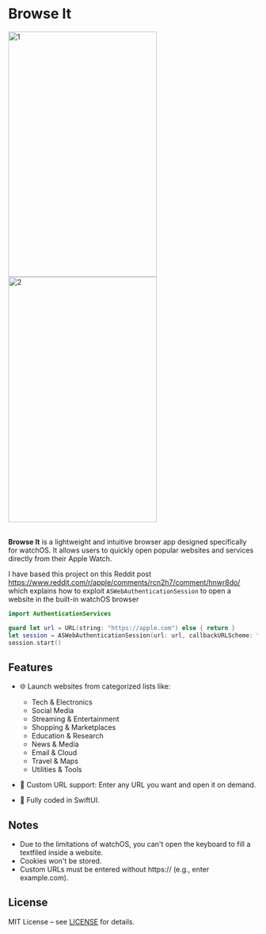 # Browse It

<img width="300" height="496" alt="1" src="https://github.com/user-attachments/assets/d0c4143a-0489-4b26-9451-1ad2c9c673f2" />
<img width="300" height="496" alt="2" src="https://github.com/user-attachments/assets/69bd14e0-694d-44c7-8a6b-30b959b41377" />


<br/>**Browse It** is a lightweight and intuitive browser app designed specifically for watchOS. It allows users to quickly open popular websites and services directly from their Apple Watch.

I have based this project on this Reddit post https://www.reddit.com/r/apple/comments/rcn2h7/comment/hnwr8do/ which explains how to exploit `ASWebAuthenticationSession` to open a website in the built-in watchOS browser
```swift
import AuthenticationServices

guard let url = URL(string: "https://apple.com") else { return }
let session = ASWebAuthenticationSession(url: url, callbackURLScheme: "") { _, _ in }
session.start()
```

## Features

- 🌐 Launch websites from categorized lists like:
  - Tech & Electronics
  - Social Media
  - Streaming & Entertainment
  - Shopping & Marketplaces
  - Education & Research
  - News & Media
  - Email & Cloud
  - Travel & Maps
  - Utilities & Tools

- 🔗 Custom URL support: Enter any URL you want and open it on demand.

- 🧭 Fully coded in SwiftUI.

## Notes

- Due to the limitations of watchOS, you can't open the keyboard to fill a textfiled inside a website.
- Cookies won't be stored.
- Custom URLs must be entered without https:// (e.g., enter example.com).

## License

MIT License – see [LICENSE](https://github.com/slvnn/BrowseIt/blob/main/LICENSE) for details.

